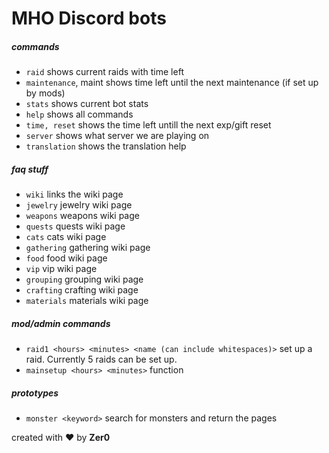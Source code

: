 # MHO Discord bots

##### commands
- `raid` shows current raids with time left
- `maintenance`, maint shows time left until the next maintenance (if set up by mods)
- `stats` shows current bot stats
- `help` shows all commands
- `time, reset` shows the time left untill the next exp/gift reset
- `server` shows what server we are playing on
- `translation` shows the translation help

##### faq stuff
- `wiki` links the wiki page
- `jewelry` jewelry wiki page
- `weapons` weapons wiki page
- `quests` quests wiki page
- `cats` cats wiki page
- `gathering` gathering wiki page
- `food` food wiki page
- `vip` vip wiki page
- `grouping` grouping wiki page
- `crafting` crafting wiki page
- `materials` materials wiki page

##### mod/admin commands
- `raid1 <hours> <minutes> <name (can include whitespaces)>` set up a raid. Currently 5 raids can be set up.
- `mainsetup <hours> <minutes>` function

##### prototypes
- `monster <keyword>` search for monsters and return the pages

created with :heart:  by **Zer0**

